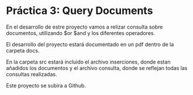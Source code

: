 # Práctica 3: Query Documents

En el desarrollo de estre proyecto vamos a relizar consulta sobre documentos, utilizando $or $and y los diferentes operadores.

El desarrollo del proyecto estará documentado en un pdf dentro de la carpeta docs.

En la carpeta src estará incluido el archivo inserciones, donde estan añadidos los documentos y el archivo consulta, donde se reflejan todas las consultas realizadas.

Este proyecto se subira a Github.